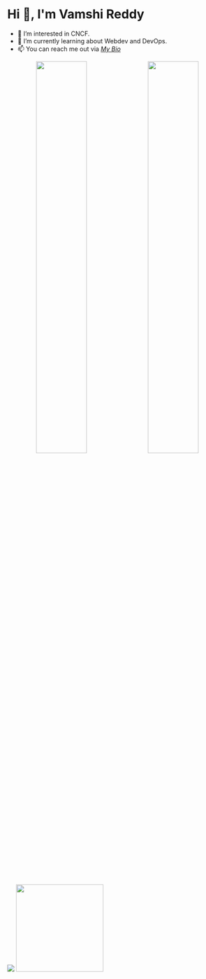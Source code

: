 # Hi 👋, I'm Vamshi Reddy
- 👀 I’m interested in CNCF.
- 🌱 I’m currently learning about Webdev and DevOps.
- 📫 You can reach me out via [*My Bio*](https://linktr.ee/vamshireddy02)

<!---
VamshiReddy02/VamshiReddy02 is a ✨ special ✨ repository because its `README.md` (this file) appears on your GitHub profile.
You can click the Preview link to take a look at your changes.
--->

<p align="center">
   <img width="48%" src="https://github-readme-stats.vercel.app/api?username=VamshiReddy02&show_icons=true&theme=tokyonight" />
   &ensp;
   <img width="48%" src="https://github-readme-streak-stats.herokuapp.com/?user=VamshiReddy02&theme=tokyonight" />
</p>
<p>
   <img src="https://api.githubtrends.io/user/svg/VamshiReddy02/repos?time_range=three_months&group=other&loc_metric=changed&theme=classic" />
  <img src="https://api.githubtrends.io/user/svg/VamshiReddy02/langs?time_range=three_months&loc_metric=changed&compact=True&theme=classic" height="200" />
</p>
